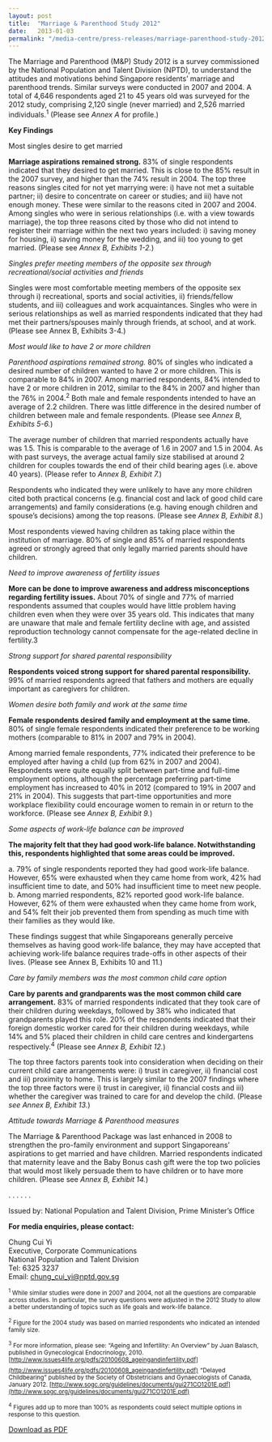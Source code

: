 ```yaml
---
layout: post
title:  "Marriage & Parenthood Study 2012"
date:   2013-01-03
permalink: "/media-centre/press-releases/marriage-parenthood-study-2012"
---
```


The Marriage and Parenthood (M&P) Study 2012 is a survey commissioned by the National Population and Talent Division (NPTD), to understand the attitudes and motivations behind Singapore residents’ marriage and parenthood trends. Similar surveys were conducted in 2007 and 2004. A total of 4,646 respondents aged 21 to 45 years old was surveyed for the 2012 study, comprising 2,120 single (never married) and 2,526 married individuals.<sup>1</sup> (Please see _Annex A_ for profile.)

**Key Findings**

Most singles desire to get married

**Marriage aspirations remained strong.** 83% of single respondents indicated that they desired to get married. This is close to the 85% result in the 2007 survey, and higher than the 74% result in 2004. The top three reasons singles cited for not yet marrying were: i) have not met a suitable partner; ii) desire to concentrate on career or studies; and iii) have not enough money. These were similar to the reasons cited in 2007 and 2004. Among singles who were in serious relationships (i.e. with a view towards marriage), the top three reasons cited by those who did not intend to register their marriage within the next two years included: i) saving money for housing, ii) saving money for the wedding, and iii) too young to get married. (Please see _Annex B, Exhibits 1-2._)

_Singles prefer meeting members of the opposite sex through recreational/social activities and friends_

Singles were most comfortable meeting members of the opposite sex through i) recreational, sports and social activities, ii) friends/fellow students, and iii) colleagues and work acquaintances. Singles who were in serious relationships as well as married respondents indicated that they had met their partners/spouses mainly through friends, at school, and at work. (Please see Annex B, Exhibits 3-4.)

_Most would like to have 2 or more children_

_Parenthood aspirations remained strong._ 80% of singles who indicated a desired number of children wanted to have 2 or more children. This is comparable to 84% in 2007. Among married respondents, 84% intended to have 2 or more children in 2012, similar to the 84% in 2007 and higher than the 76% in 2004.<sup>2</sup> Both male and female respondents intended to have an average of 2.2 children. There was little difference in the desired number of children between male and female respondents. (Please see _Annex B, Exhibits 5-6._)

The average number of children that married respondents actually have was 1.5. This is comparable to the average of 1.6 in 2007 and 1.5 in 2004. As with past surveys, the average actual family size stabilised at around 2 children for couples towards the end of their child bearing ages (i.e. above 40 years). (Please refer to _Annex B, Exhibit 7._)

Respondents who indicated they were unlikely to have any more children cited both practical concerns (e.g. financial cost and lack of good child care arrangements) and family considerations (e.g. having enough children and spouse’s decisions) among the top reasons. (Please see _Annex B, Exhibit 8._)

Most respondents viewed having children as taking place within the institution of marriage. 80% of single and 85% of married respondents agreed or strongly agreed that only legally married parents should have children.

_Need to improve awareness of fertility issues_

**More can be done to improve awareness and address misconceptions regarding fertility issues.** About 70% of single and 77% of married respondents assumed that couples would have little problem having children even when they were over 35 years old. This indicates that many are unaware that male and female fertility decline with age, and assisted reproduction technology cannot compensate for the age-related decline in fertility.3

_Strong support for shared parental responsibility_

**Respondents voiced strong support for shared parental responsibility.** 99% of married respondents agreed that fathers and mothers are equally important as caregivers for children.

_Women desire both family and work at the same time_

**Female respondents desired family and employment at the same time.** 80% of single female respondents indicated their preference to be working mothers (comparable to 81% in 2007 and 79% in 2004).

Among married female respondents, 77% indicated their preference to be employed after having a child (up from 62% in 2007 and 2004). Respondents were quite equally split between part-time and full-time employment options, although the percentage preferring part-time employment has increased to 40% in 2012 (compared to 19% in 2007 and 21% in 2004). This suggests that part-time opportunities and more workplace flexibility could encourage women to remain in or return to the workforce. (Please see _Annex B, Exhibit 9._)

_Some aspects of work-life balance can be improved_

**The majority felt that they had good work-life balance. Notwithstanding this, respondents highlighted that some areas could be improved.**

 a. 79% of single respondents reported they had good work-life balance. However, 65% were exhausted when they came home from work, 42% had insufficient time to date, and 50% had insufficient time to meet new people.
b. Among married respondents, 82% reported good work-life balance. However, 62% of them were exhausted when they came home from work, and 54% felt their job prevented them from spending as much time with their families as they would like.  

These findings suggest that while Singaporeans generally perceive themselves as having good work-life balance, they may have accepted that achieving work-life balance requires trade-offs in other aspects of their lives. (Please see Annex B, Exhibits 10 and 11.)

_Care by family members was the most common child care option_

**Care by parents and grandparents was the most common child care arrangement.** 83% of married respondents indicated that they took care of their children during weekdays, followed by 38% who indicated that grandparents played this role. 20% of the respondents indicated that their foreign domestic worker cared for their children during weekdays, while 14% and 5% placed their children in child care centres and kindergartens respectively.<sup>4</sup> (Please see _Annex B, Exhibit 12._)

The top three factors parents took into consideration when deciding on their current child care arrangements were: i) trust in caregiver, ii) financial cost and iii) proximity to home. This is largely similar to the 2007 findings where the top three factors were i) trust in caregiver, ii) financial costs and iii) whether the caregiver was trained to care for and develop the child. (Please _see Annex B, Exhibit 13._)

_Attitude towards Marriage & Parenthood measures_

The Marriage & Parenthood Package was last enhanced in 2008 to strengthen the pro-family environment and support Singaporeans’ aspirations to get married and have children. Married respondents indicated that maternity leave and the Baby Bonus cash gift were the top two policies that would most likely persuade them to have children or to have more children. (Please see _Annex B, Exhibit 14._)

. . . . . .

Issued by: National Population and Talent Division, Prime Minister’s Office

**For media enquiries, please contact:**

Chung Cui Yi  
Executive, Corporate Communications   
National Population and Talent Division   
Tel: 6325 3237   
Email: [chung_cui_yi@nptd.gov.sg](mailto:chung_cui_yi@nptd.gov.sg)

<sub><sup>1</sup> While similar studies were done in 2007 and 2004, not all the questions are comparable across studies. In particular, the survey questions were adjusted in the 2012 Study to allow a better understanding of topics such as life goals and work-life balance.</sub>  

<sub><sup>2</sup> Figure for the 2004 study was based on married respondents who indicated an intended family size.</sub>  

<sub><sup>3</sup> For more information, please see:
“Ageing and Infertility: An Overview” by Juan Balasch, published in Gynecological Endocrinology, 2010.[http://www.issues4life.org/pdfs/20100608_ageingandinfertility.pdf](http://www.issues4life.org/pdfs/20100608_ageingandinfertility.pdf)</sub>
<sub>“Delayed Childbearing” published by the Society of Obstetricians and Gynaecologists of Canada, January 2012.
[http://www.sogc.org/guidelines/documents/gui271CO1201E.pdf](http://www.sogc.org/guidelines/documents/gui271CO1201E.pdf) </sub> 

<sub><sup>4</sup> Figures add up to more than 100% as respondents could select multiple options in response to this question.</sub>  

[Download as PDF](https://github.com/isomerpages/isomerpages-stratgroup/raw/master/images/Press%20Release%20images/PDFs/marriage-parenthood-study-2012.pdf)
